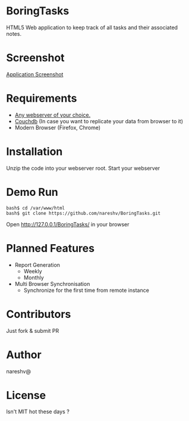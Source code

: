 BoringTasks
==========

HTML5 Web application to keep track of all tasks and their associated notes.

Screenshot
==========

[Application Screenshot](https://raw.github.com/nareshv/BoringTasks/master/screenshot.png)

Requirements
============

- [Any webserver of your choice.](https://gist.github.com/willurd/5720255)
- [Couchdb](https://www.iriscouch.com/) (In case you want to replicate your data from browser to it)
- Modern Browser (Firefox, Chrome)


Installation
============

Unzip the code into your webserver root. Start your webserver


Demo Run
========

```
bash$ cd /var/www/html
bash$ git clone https://github.com/nareshv/BoringTasks.git
```

Open http://127.0.0.1/BoringTasks/ in your browser


Planned Features
================
- Report Generation
    - Weekly
    - Monthly
- Multi Browser Synchronisation
    - Synchronize for the first time from remote instance


Contributors
============

Just fork & submit PR

Author
======

nareshv@

License
=======

Isn't MIT hot these days ?
